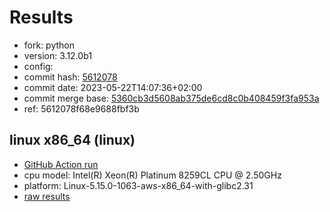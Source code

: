# Results

- fork: python
- version: 3.12.0b1
- config: 
- commit hash: [5612078](https://github.com/python/cpython/commit/5612078)
- commit date: 2023-05-22T14:07:36+02:00
- commit merge base: [5360cb3d5608ab375de6cd8c0b408459f3fa953a](https://github.com/python/cpython/commit/5360cb3d5608ab375de6cd8c0b408459f3fa953a)
- ref: 5612078f68e9688fbf3b

## linux x86_64 (linux)

- [GitHub Action run](https://github.com/facebookexperimental/free-threading-benchmarking/actions/runs/10395533870)
- cpu model: Intel(R) Xeon(R) Platinum 8259CL CPU @ 2.50GHz
- platform: Linux-5.15.0-1063-aws-x86_64-with-glibc2.31
- [raw results](bm-20230522-linux-x86_64-python-5612078f68e9688fbf3b-3.12.0b1-5612078.json)

